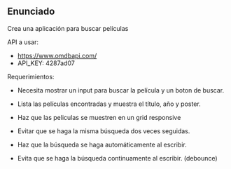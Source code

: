 ## Enunciado

Crea una aplicación para buscar películas

API a usar: 

- https://www.omdbapi.com/
- API_KEY: 4287ad07

Requerimientos: 

- Necesita mostrar un input para buscar la película y un boton de buscar.
- Lista las películas encontradas y muestra el título, año y poster.
- Haz que las peliculas se muestren en un grid responsive

- Evitar que se haga la misma búsqueda dos veces seguidas.
- Haz que la búsqueda se haga automáticamente al escribir.
- Evita que se haga la búsqueda continuamente al escribir. (debounce)